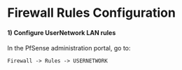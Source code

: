 # Firewall Rules Configuration

#### 1) Configure UserNetwork LAN rules

In the PfSense administration portal, go to:

    Firewall -> Rules -> USERNETWORK



